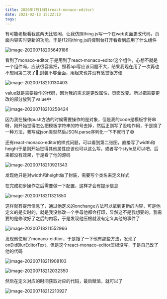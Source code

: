 ```yaml
---
title: 2020年7月18日(react-monaco-editor)
date: 2021-02-13 15:22:13
tags:
---
```


有可能老板看我这两天比较闲，让我仿照thing.js写一个在web页面更改代码，页面内容实时更新的功能，于是f12将thing.js的控制台打开看看到底用了什么组件

![image-20200718205649186](./assets/image-20200718205649186.png)

看到了monaco-editor,于是用到了react-monaco-editor这个组件，心想不就是一个组件吗，应该很容易把，照着api写应该问题不大，结果我现在用了一次再也不想用第二次了:slightly_smiling_face:,封装不够全面，用起来也并没有感觉很方便

![image-20200718210130403](./assets/image-20200718210130403.png)

value就是需要操作的代码，因为我的需求是更改属性，页面改变。所以把需要更改的部分放到了value中

![image-20200718210258424](./assets/image-20200718210258424.png)

因为我在操作push方法的时候需要操作的是对象，但是我的code是模板字符串呀，刚开始觉得怎么把模板字符串的符号去掉，然后正则写了没啥作用，于是换了一种方法，我写成json类型然后JSON.parse序列化一下不就行了:sweat_smile:

还有react-monaco-editor的样式问题，可以看到第二张图，直接写了width和height于是刚开始觉得其他属性应该也可以这么写，或者写个style总可以吧，后来都没有效果，于是看了他的源码

![image-20200718210921343](./assets/image-20200718210921343.png)

发现他只是对width和height做了封装，需要写个类名来定义样式

在完成初步操作之后需要做一下配置，这样才会有提示信息

![image-20200718211321850](./assets/image-20200718211321850.png)

这样就有提示信息了，通过他定义的onchange方法可以拿到更新的内容，可是他定义的是实时的，就是我没修改一个字母他都会打印，显然这不是我想要的，我需要的是修改好了之后的内容，于是发现他压根就没有定义其他的事件了

![image-20200718211552966](./assets/image-20200718211552966.png)

发现他使用了monaco-eidtior，于是搜了一下他有那些方法，发现了onDidBlurEditorText，但是这个react-monaco-editor压根没写，于是自己改了他的代码

![image-20200718211908103](./assets/image-20200718211908103.png)

![image-20200718212032350](./assets/image-20200718212032350.png)

然后在定义对应的时间获取对应的代码，最后赋值，就可以了

![image-20200718212210927](./assets/image-20200718212210927.png)

